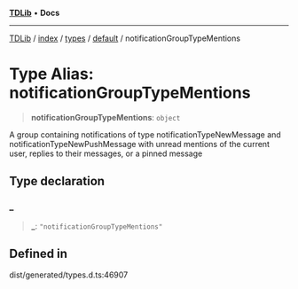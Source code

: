 [**TDLib**](../../../../../../README.md) • **Docs**

***

[TDLib](../../../../../../modules.md) / [index](../../../../../README.md) / [types](../../../README.md) / [default](../README.md) / notificationGroupTypeMentions

# Type Alias: notificationGroupTypeMentions

> **notificationGroupTypeMentions**: `object`

A group containing notifications of type notificationTypeNewMessage and notificationTypeNewPushMessage with unread mentions of the current user, replies to their messages, or a pinned message

## Type declaration

### \_

> **\_**: `"notificationGroupTypeMentions"`

## Defined in

dist/generated/types.d.ts:46907
